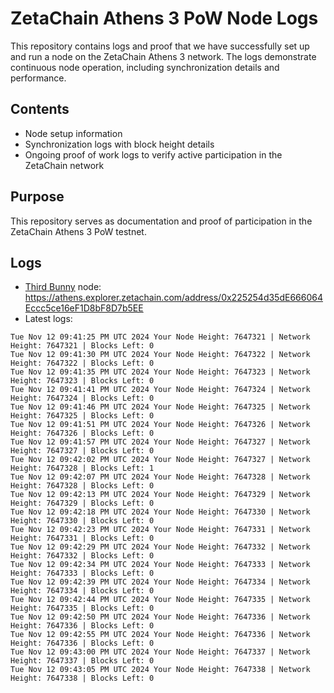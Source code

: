 # ZetaChain Athens 3 PoW Node Logs
This repository contains logs and proof that we have successfully set up and run a node on the ZetaChain Athens 3 network. The logs demonstrate continuous node operation, including synchronization details and performance.

## Contents
- Node setup information
- Synchronization logs with block height details
- Ongoing proof of work logs to verify active participation in the ZetaChain network

## Purpose
This repository serves as documentation and proof of participation in the ZetaChain Athens 3 PoW testnet.

## Logs

- [Third Bunny](https://thirdbunny.xyz/) node: https://athens.explorer.zetachain.com/address/0x225254d35dE666064Eccc5ce16eF1D8bF8D7b5EE
- Latest logs:
```
Tue Nov 12 09:41:25 PM UTC 2024 Your Node Height: 7647321 | Network Height: 7647321 | Blocks Left: 0
Tue Nov 12 09:41:30 PM UTC 2024 Your Node Height: 7647322 | Network Height: 7647322 | Blocks Left: 0
Tue Nov 12 09:41:35 PM UTC 2024 Your Node Height: 7647323 | Network Height: 7647323 | Blocks Left: 0
Tue Nov 12 09:41:41 PM UTC 2024 Your Node Height: 7647324 | Network Height: 7647324 | Blocks Left: 0
Tue Nov 12 09:41:46 PM UTC 2024 Your Node Height: 7647325 | Network Height: 7647325 | Blocks Left: 0
Tue Nov 12 09:41:51 PM UTC 2024 Your Node Height: 7647326 | Network Height: 7647326 | Blocks Left: 0
Tue Nov 12 09:41:57 PM UTC 2024 Your Node Height: 7647327 | Network Height: 7647327 | Blocks Left: 0
Tue Nov 12 09:42:02 PM UTC 2024 Your Node Height: 7647327 | Network Height: 7647328 | Blocks Left: 1
Tue Nov 12 09:42:07 PM UTC 2024 Your Node Height: 7647328 | Network Height: 7647328 | Blocks Left: 0
Tue Nov 12 09:42:13 PM UTC 2024 Your Node Height: 7647329 | Network Height: 7647329 | Blocks Left: 0
Tue Nov 12 09:42:18 PM UTC 2024 Your Node Height: 7647330 | Network Height: 7647330 | Blocks Left: 0
Tue Nov 12 09:42:23 PM UTC 2024 Your Node Height: 7647331 | Network Height: 7647331 | Blocks Left: 0
Tue Nov 12 09:42:29 PM UTC 2024 Your Node Height: 7647332 | Network Height: 7647332 | Blocks Left: 0
Tue Nov 12 09:42:34 PM UTC 2024 Your Node Height: 7647333 | Network Height: 7647333 | Blocks Left: 0
Tue Nov 12 09:42:39 PM UTC 2024 Your Node Height: 7647334 | Network Height: 7647334 | Blocks Left: 0
Tue Nov 12 09:42:44 PM UTC 2024 Your Node Height: 7647335 | Network Height: 7647335 | Blocks Left: 0
Tue Nov 12 09:42:50 PM UTC 2024 Your Node Height: 7647336 | Network Height: 7647336 | Blocks Left: 0
Tue Nov 12 09:42:55 PM UTC 2024 Your Node Height: 7647336 | Network Height: 7647336 | Blocks Left: 0
Tue Nov 12 09:43:00 PM UTC 2024 Your Node Height: 7647337 | Network Height: 7647337 | Blocks Left: 0
Tue Nov 12 09:43:05 PM UTC 2024 Your Node Height: 7647338 | Network Height: 7647338 | Blocks Left: 0
```
